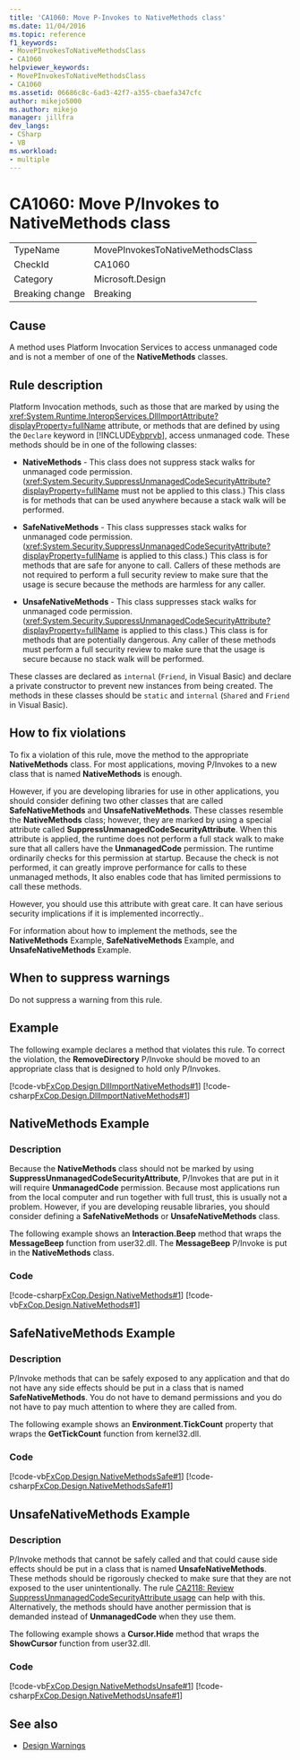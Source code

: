 ```yaml
---
title: 'CA1060: Move P-Invokes to NativeMethods class'
ms.date: 11/04/2016
ms.topic: reference
f1_keywords:
- MovePInvokesToNativeMethodsClass
- CA1060
helpviewer_keywords:
- MovePInvokesToNativeMethodsClass
- CA1060
ms.assetid: 06686c8c-6ad3-42f7-a355-cbaefa347cfc
author: mikejo5000
ms.author: mikejo
manager: jillfra
dev_langs:
- CSharp
- VB
ms.workload:
- multiple
---
```

# CA1060: Move P/Invokes to NativeMethods class

|||
|-|-|
|TypeName|MovePInvokesToNativeMethodsClass|
|CheckId|CA1060|
|Category|Microsoft.Design|
|Breaking change|Breaking|

## Cause

A method uses Platform Invocation Services to access unmanaged code and is not a member of one of the **NativeMethods** classes.

## Rule description

Platform Invocation methods, such as those that are marked by using the <xref:System.Runtime.InteropServices.DllImportAttribute?displayProperty=fullName> attribute, or methods that are defined by using the `Declare` keyword in [!INCLUDE[vbprvb](../code-quality/includes/vbprvb_md.md)], access unmanaged code. These methods should be in one of the following classes:

- **NativeMethods** - This class does not suppress stack walks for unmanaged code permission. (<xref:System.Security.SuppressUnmanagedCodeSecurityAttribute?displayProperty=fullName> must not be applied to this class.) This class is for methods that can be used anywhere because a stack walk will be performed.

- **SafeNativeMethods** - This class suppresses stack walks for unmanaged code permission. (<xref:System.Security.SuppressUnmanagedCodeSecurityAttribute?displayProperty=fullName> is applied to this class.) This class is for methods that are safe for anyone to call. Callers of these methods are not required to perform a full security review to make sure that the usage is secure because the methods are harmless for any caller.

- **UnsafeNativeMethods** - This class suppresses stack walks for unmanaged code permission. (<xref:System.Security.SuppressUnmanagedCodeSecurityAttribute?displayProperty=fullName> is applied to this class.) This class is for methods that are potentially dangerous. Any caller of these methods must perform a full security review to make sure that the usage is secure because no stack walk will be performed.

These classes are declared as `internal` (`Friend`, in Visual Basic) and declare a private constructor to prevent new instances from being created. The methods in these classes should be `static` and `internal` (`Shared` and `Friend` in Visual Basic).

## How to fix violations
To fix a violation of this rule, move the method to the appropriate **NativeMethods** class. For most applications, moving P/Invokes to a new class that is named **NativeMethods** is enough.

However, if you are developing libraries for use in other applications, you should consider defining two other classes that are called **SafeNativeMethods** and **UnsafeNativeMethods**. These classes resemble the **NativeMethods** class; however, they are marked by using a special attribute called **SuppressUnmanagedCodeSecurityAttribute**. When this attribute is applied, the runtime does not perform a full stack walk to make sure that all callers have the **UnmanagedCode** permission. The runtime ordinarily checks for this permission at startup. Because the check is not performed, it can greatly improve performance for calls to these unmanaged methods, It also enables code that has limited permissions to call these methods.

However, you should use this attribute with great care. It can have serious security implications if it is implemented incorrectly..

For information about how to implement the methods, see the **NativeMethods** Example, **SafeNativeMethods** Example, and **UnsafeNativeMethods** Example.

## When to suppress warnings
Do not suppress a warning from this rule.

## Example
The following example declares a method that violates this rule. To correct the violation, the **RemoveDirectory** P/Invoke should be moved to an appropriate class that is designed to hold only P/Invokes.

[!code-vb[FxCop.Design.DllImportNativeMethods#1](../code-quality/codesnippet/VisualBasic/ca1060-move-p-invokes-to-nativemethods-class_1.vb)]
[!code-csharp[FxCop.Design.DllImportNativeMethods#1](../code-quality/codesnippet/CSharp/ca1060-move-p-invokes-to-nativemethods-class_1.cs)]

## NativeMethods Example

### Description
Because the **NativeMethods** class should not be marked by using **SuppressUnmanagedCodeSecurityAttribute**, P/Invokes that are put in it will require **UnmanagedCode** permission. Because most applications run from the local computer and run together with full trust, this is usually not a problem. However, if you are developing reusable libraries, you should consider defining a **SafeNativeMethods** or **UnsafeNativeMethods** class.

The following example shows an **Interaction.Beep** method that wraps the **MessageBeep** function from user32.dll. The **MessageBeep** P/Invoke is put in the **NativeMethods** class.

### Code
[!code-csharp[FxCop.Design.NativeMethods#1](../code-quality/codesnippet/CSharp/ca1060-move-p-invokes-to-nativemethods-class_2.cs)]
[!code-vb[FxCop.Design.NativeMethods#1](../code-quality/codesnippet/VisualBasic/ca1060-move-p-invokes-to-nativemethods-class_2.vb)]

## SafeNativeMethods Example

### Description
P/Invoke methods that can be safely exposed to any application and that do not have any side effects should be put in a class that is named **SafeNativeMethods**. You do not have to demand permissions and you do not have to pay much attention to where they are called from.

The following example shows an **Environment.TickCount** property that wraps the **GetTickCount** function from kernel32.dll.

### Code
[!code-vb[FxCop.Design.NativeMethodsSafe#1](../code-quality/codesnippet/VisualBasic/ca1060-move-p-invokes-to-nativemethods-class_3.vb)]
[!code-csharp[FxCop.Design.NativeMethodsSafe#1](../code-quality/codesnippet/CSharp/ca1060-move-p-invokes-to-nativemethods-class_3.cs)]

## UnsafeNativeMethods Example

### Description
P/Invoke methods that cannot be safely called and that could cause side effects should be put in a class that is named **UnsafeNativeMethods**. These methods should be rigorously checked to make sure that they are not exposed to the user unintentionally. The rule [CA2118: Review SuppressUnmanagedCodeSecurityAttribute usage](../code-quality/ca2118.md) can help with this. Alternatively, the methods should have another permission that is demanded instead of **UnmanagedCode** when they use them.

The following example shows a **Cursor.Hide** method that wraps the **ShowCursor** function from user32.dll.

### Code
[!code-vb[FxCop.Design.NativeMethodsUnsafe#1](../code-quality/codesnippet/VisualBasic/ca1060-move-p-invokes-to-nativemethods-class_4.vb)]
[!code-csharp[FxCop.Design.NativeMethodsUnsafe#1](../code-quality/codesnippet/CSharp/ca1060-move-p-invokes-to-nativemethods-class_4.cs)]

## See also

- [Design Warnings](../code-quality/design-warnings.md)
